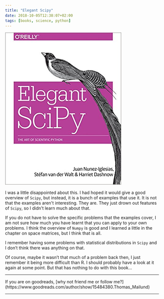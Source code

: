 ```yaml
---
title: "Elegant Scipy"
date: 2018-10-05T12:38:07+02:00
tags: [books, science, python]
---
```


[![](cover.jpg#float)](https://amzn.to/2pz1kNE)

I was a little disappointed about this. I had hoped it would give a good overview of `Scipy`, but instead, it is a bunch of examples that use it.  It is not that the examples aren't interesting. They are. They just drown out features of `Scipy`, so I didn't learn much about that.

If you do not have to solve the specific problems that the examples cover, I am not sure how much you have learnt that you can apply to your own problems. I think the overview of `Numpy` is good and I learned a little in the chapter on space matrices, but I think that is all.

I remember having some problems with statistical distributions in `Scipy` and I don’t think there was anything on that.

Of course, maybe it wasn’t that much of a problem back then, I just remember it being more difficult than R. I should probably have a look at it again at some point. But that has nothing to do with this book…

<hr/>
If you are on goodreads, [why not friend me or follow me?](https://www.goodreads.com/author/show/15484380.Thomas_Mailund)
<hr/>

<script type="text/javascript">
amzn_assoc_placement = "adunit0";
amzn_assoc_tracking_id = "mailund07-20";
amzn_assoc_ad_mode = "manual";
amzn_assoc_ad_type = "smart";
amzn_assoc_marketplace = "amazon";
amzn_assoc_region = "US";
amzn_assoc_linkid = "c4b756f6fb032ab5e844290c5f91dedb";
amzn_assoc_design = "in_content";
amzn_assoc_asins = "1783987707,1491957662";
</script>
<script src="//z-na.amazon-adsystem.com/widgets/onejs?MarketPlace=US"></script>
